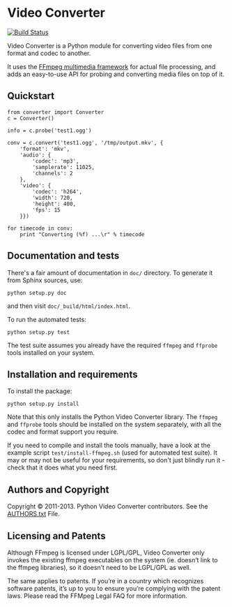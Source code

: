 # Video Converter

[![Build Status](https://travis-ci.org/senko/python-video-converter.png?branch=master)](https://travis-ci.org/senko/python-video-converter)

Video Converter is a Python module for converting video files from one format
and codec to another.

It uses the [FFmpeg multimedia framework](http://ffmpeg.org/) for actual file
processing, and adds an easy-to-use API for probing and converting media files
on top of it.

## Quickstart

    from converter import Converter
    c = Converter()

    info = c.probe('test1.ogg')

    conv = c.convert('test1.ogg', '/tmp/output.mkv', {
        'format': 'mkv',
        'audio': {
            'codec': 'mp3',
            'samplerate': 11025,
            'channels': 2
        },
        'video': {
            'codec': 'h264',
            'width': 720,
            'height': 400,
            'fps': 15
        }})

    for timecode in conv:
        print "Converting (%f) ...\r" % timecode


## Documentation and tests

There's a fair amount of documentation in `doc/` directory.
To generate it from Sphinx sources, use:

    python setup.py doc

and then visit `doc/_build/html/index.html`.

To run the automated tests:

    python setup.py test

The test suite assumes you already have the required `ffmpeg` and `ffprobe`
tools installed on your system.

## Installation and requirements

To install the package:

    python setup.py install

Note that this only installs the Python Video Converter library. The `ffmpeg`
and `ffprobe` tools should be installed on the system separately, with all the
codec and format support you require.

If you need to compile and install the tools manually, have a look at the
example script `test/install-ffmpeg.sh` (used for automated test suite). It may
or may not be useful for your requirements, so don't just blindly run it -
check that it does what you need first.

## Authors and Copyright

Copyright &copy; 2011-2013. Python Video Converter contributors. See the
[AUTHORS.txt](AUTHORS.txt) File.

## Licensing and Patents

Although FFmpeg is licensed under LGPL/GPL, Video Converter only invokes the
existing ffmpeg executables on the system (ie. doesn’t link to the ffmpeg
libraries), so it doesn’t need to be LGPL/GPL as well.

The same applies to patents. If you’re in a country which recognizes software
patents, it’s up to you to ensure you’re complying with the patent laws. Please
read the FFMpeg Legal FAQ for more information.
